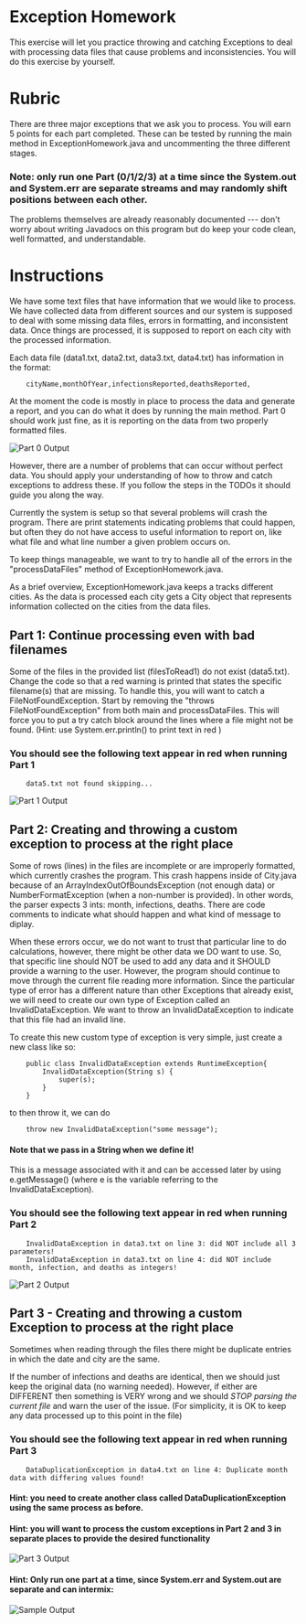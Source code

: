 # Exception Homework

This exercise will let you practice throwing and catching Exceptions
to deal with processing data files that cause problems and inconsistencies.
You will do this exercise by yourself.

# Rubric

There are three major exceptions that we ask you to process. 
You will earn 5 points for each part completed.
These can be tested by running the main method in ExceptionHomework.java
and uncommenting the three different stages.

### Note: only run one Part (0/1/2/3) at a time since the System.out and System.err are separate streams and may randomly shift positions between each other.


The problems themselves are already reasonably documented --- don't
worry about writing Javadocs on this program but do keep your code
clean, well formatted, and understandable.

# Instructions

We have some text files that have information that we would like to process.
We have collected data from different sources and our system is 
supposed to deal with some missing data files, errors in formatting, 
and inconsistent data. Once things are processed, it is supposed to
report on each city with the processed information.

Each data file (data1.txt, data2.txt, data3.txt, data4.txt) has information in the format:

		cityName,monthOfYear,infectionsReported,deathsReported,
		
At the moment the code is mostly in place to process the data and generate
a report, and you can do what it does by running the main method. Part 0
should work just fine, as it is reporting on the data from two properly formatted
files.


![Part 0 Output](part0.PNG)

However, there are a number of problems that can occur without perfect data.
You should apply your understanding of how to throw and catch exceptions to address these.
If you follow the steps in the TODOs it should guide you along the way.

Currently the system is setup so that several problems will crash the program.
There are print statements indicating problems that could happen, but often 
they do not have access to useful information to report on, like what file
and what line number a given problem occurs on.

To keep things manageable, we want to try to handle all of the errors in the 
"processDataFiles" method of ExceptionHomework.java.

As a brief overview, ExceptionHomework.java keeps a tracks different cities.
As the data is processed each city gets a City object that represents information
collected on the cities from the data files.



## Part 1: Continue processing even with bad filenames

Some of the files in the provided list (filesToRead1) do not exist (data5.txt).
Change the code so that a red warning is printed that states the specific filename(s) that are missing.
To handle this, you will want to catch a FileNotFoundException.
Start by removing the "throws FileNotFoundException" from both main and processDataFiles.
This will force you to put a try catch block around the lines
where a file might not be found. 
(Hint: use System.err.println() to print text in red )

### You should see the following text appear in red when running Part 1 

		data5.txt not found skipping...

![Part 1 Output](part1.PNG)


## Part 2: Creating and throwing a custom exception to process at the right place
Some of rows (lines) in the files are incomplete or are improperly formatted,
 which currently crashes the program. This crash happens inside of City.java 
 because of an ArrayIndexOutOfBoundsException (not enough data) or NumberFormatException
 (when a non-number is provided). In other words, the parser expects 3 ints: month, infections, deaths.
There are code comments to indicate what should happen and what kind of message to diplay.


When these errors occur, we do not want to trust that particular line to do calculations,
however, there might be other data we DO want to use. So, that specific line should NOT be
used to add any data and it SHOULD provide a warning to the user. However, the program
should continue to move through the current file reading more information. Since the particular 
type of error has a different nature than other Exceptions that already exist, we will 
need to create our own type of Exception called an InvalidDataException. We want to throw
an InvalidDataException to indicate that this file had an invalid line.

To create this new custom type of exception is very simple, just create a new class like so:

		public class InvalidDataException extends RuntimeException{  
			InvalidDataException(String s) {
				super(s);
			}
		}

to then throw it, we can do

		throw new InvalidDataException("some message");

#### Note that we pass in a String when we define it!
This is a message associated with it and can be accessed later by using
e.getMessage()  (where e is the variable referring to the InvalidDataException).

### You should see the following text appear in red when running Part 2

		InvalidDataException in data3.txt on line 3: did NOT include all 3 parameters!
		InvalidDataException in data3.txt on line 4: did NOT include month, infection, and deaths as integers!

![Part 2 Output](part2.PNG)



## Part 3 - Creating and throwing a custom Exception to process at the right place
Sometimes when reading through the files there might be duplicate entries in 
which the date and city are the same.

If the number of infections and deaths are identical, then we should just keep 
the original data (no warning needed). However, if either are DIFFERENT then 
something is VERY wrong and we should *STOP parsing the current file* and warn the user of the issue.
(For simplicity, it is OK to keep any data processed up to this point in the file)

### You should see the following text appear in red when running Part 3

		DataDuplicationException in data4.txt on line 4: Duplicate month data with differing values found!


#### Hint: you need to create another class called DataDuplicationException using the same process as before.
#### Hint: you will want to process the custom exceptions in Part 2 and 3 in separate places to provide the desired functionality

![Part 3 Output](part3.PNG)


#### Hint: Only run one part at a time, since System.err and System.out are separate and can intermix:

![Sample Output](solution_output.PNG)

